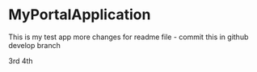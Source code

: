 # MyPortalApplication
This is my test app
more changes for readme file - commit this in github develop branch

3rd
4th
